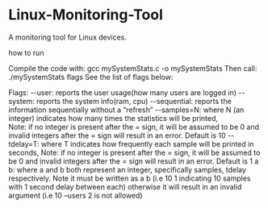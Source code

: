 # Linux-Monitoring-Tool
A monitoring tool for Linux devices.

how to run 

Compile the code with: gcc mySystemStats.c -o mySystemStats
Then call: ./mySystemStats  flags        See the list of flags below:

Flags:
	--user: reports the user usage(how many users are logged in)
 	--system: reports the system info(ram, cpu)
--sequential: reports the information sequentially without a “refresh”
--samples=N: where N (an integer) indicates how many times the statistics will be printed,                 
Note: if no integer is present after the = sign, it will be assumed to be 0 and invalid 
integers after the = sign will result in an error. Default is 10
--tdelay=T: where T indicates how frequently each sample will be printed in seconds, 
	Note: if no integer is present after the = sign, it will be assumed to be 0 and invalid 
	integers after the = sign will result in an error.  Default is 1
a b: where a and b both represent an integer, specifically samples, tdelay respectively. 
Note it must be written as a b (i.e 10 1 indicating 10 samples with 1 second delay between each) otherwise it will result in an invalid argument (i.e 10 –users 2 is not allowed) 
